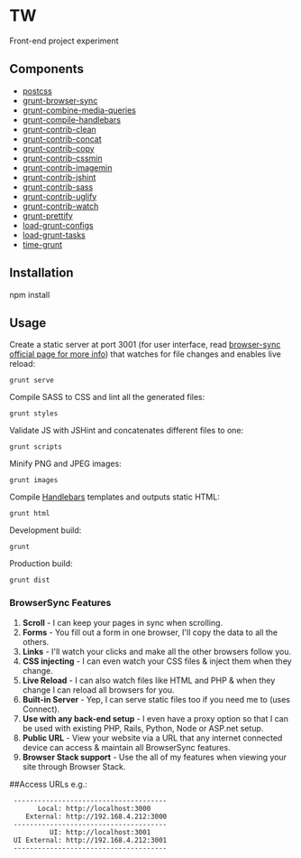# TW 
Front-end project experiment

## Components
  * [postcss](https://github.com/nDmitry/grunt-postcss)
  * [grunt-browser-sync](https://github.com/BrowserSync/grunt-browser-sync)
  * [grunt-combine-media-queries](https://github.com/buildingblocks/grunt-combine-media-queries)
  * [grunt-compile-handlebars](https://github.com/gruntjs/grunt-contrib-handlebars)
  * [grunt-contrib-clean](https://github.com/gruntjs/grunt-contrib-clean)
  * [grunt-contrib-concat](https://github.com/gruntjs/grunt-contrib-concat)
  * [grunt-contrib-copy](https://github.com/gruntjs/grunt-contrib-copy)
  * [grunt-contrib-cssmin](https://github.com/gruntjs/grunt-contrib-cssmin)
  * [grunt-contrib-imagemin](https://github.com/gruntjs/grunt-contrib-imagemin)
  * [grunt-contrib-jshint](https://github.com/gruntjs/grunt-contrib-jshint)
  * [grunt-contrib-sass](https://github.com/gruntjs/grunt-contrib-sass)
  * [grunt-contrib-uglify](https://github.com/gruntjs/grunt-contrib-uglify)
  * [grunt-contrib-watch](https://github.com/gruntjs/grunt-contrib-watch)
  * [grunt-prettify](https://github.com/jonschlinkert/grunt-prettify)
  * [load-grunt-configs](https://github.com/creynders/load-grunt-configs)
  * [load-grunt-tasks](https://github.com/sindresorhus/load-grunt-tasks)
  * [time-grunt](https://github.com/sindresorhus/time-grunt)

## Installation

npm install

## Usage

Create a static server at port 3001 (for user interface, read [browser-sync official page for more info](http://www.browsersync.io/)) that watches for file changes and enables live reload:
```
grunt serve
```

Compile SASS to CSS and lint all the generated files:
```
grunt styles
```

Validate JS with JSHint and concatenates different files to one:
```
grunt scripts
```

Minify PNG and JPEG images:
```
grunt images
```

Compile [Handlebars](http://handlebarsjs.com) templates and outputs static HTML:
```
grunt html
```

Development build:
```
grunt
```

Production build:
```
grunt dist
```

### BrowserSync Features
1. **Scroll** - I can keep your pages in sync when scrolling.
2. **Forms** - You fill out a form in one browser, I'll copy the data to all the others.
3. **Links** - I'll watch your clicks and make all the other browsers follow you.
4. **CSS injecting** - I can even watch your CSS files & inject them when they change.
5. **Live Reload** - I can also watch files like HTML and PHP & when they change I can reload all browsers for you.
6. **Built-in Server** - Yep, I can serve static files too if you need me to (uses Connect).
7. **Use with any back-end setup** - I even have a proxy option so that I can be used with existing PHP, Rails, Python, Node or ASP.net setup.
8. **Public URL** - View your website via a URL that any internet connected device can access & maintain all BrowserSync features.
9. **Browser Stack support** - Use the all of my features when viewing your site through Browser Stack.

##Access URLs
e.g.:
```
 --------------------------------------
       Local: http://localhost:3000
    External: http://192.168.4.212:3000
 --------------------------------------
          UI: http://localhost:3001
 UI External: http://192.168.4.212:3001
 --------------------------------------
```
